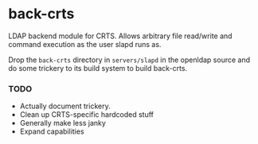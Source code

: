 back-crts
=========

LDAP backend module for CRTS. Allows arbitrary file read/write and command
execution as the user slapd runs as.

Drop the `back-crts` directory in `servers/slapd` in the openldap source and do
some trickery to its build system to build back-crts.

### TODO
* Actually document trickery.
* Clean up CRTS-specific hardcoded stuff
* Generally make less janky
* Expand capabilities
